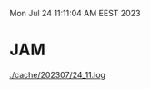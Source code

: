 Mon Jul 24 11:11:04 AM EEST 2023
# JAM
<a href='./cache/202307/24_11.log'>./cache/202307/24_11.log</a>
